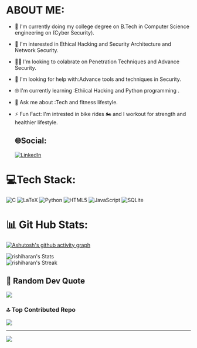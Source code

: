 # ABOUT ME:


- 🌱 I'm currently doing my college degree on B.Tech in Computer Science engineering on (Cyber Security).
- 🔭 I'm interested in Ethical Hacking and Security Architecture and Network Security.
- 🫵🏼 I'm looking to colabrate on Penetration Techniques and Advance Security.  
- 🤔 I'm looking for help with:Advance tools and techniques in Security.
- 🤓 I'm  currently learning :Ethiical Hacking and Python programming .
- 💬 Ask me about :Tech and fitness lifestyle.
- ⚡️ Fun Fact: I'm intrested in bike rides 🏍 and I workout for strength and healthier lifestyle.

  ## 🌐Social:
  [![LinkedIn](https://img.shields.io/badge/LinkedIn-%230077B5.svg?logo=linkedin&logoColor=white)]()

# 💻Tech Stack:
![C](https://img.shields.io/badge/c-%2300599C.svg?style=flat&logo=c&logoColor=white) ![LaTeX](https://img.shields.io/badge/latex-%23008080.svg?style=flat&logo=latex&logoColor=white) ![Python](https://img.shields.io/badge/python-3670A0?style=flat&logo=python&logoColor=ffdd54) ![HTML5](https://img.shields.io/badge/html5-%23E34F26.svg?style=flat&logo=html5&logoColor=white) ![JavaScript](https://img.shields.io/badge/javascript-%23323330.svg?style=flat&logo=javascript&logoColor=%23F7DF1E) ![SQLite](https://img.shields.io/badge/sqlite-%2307405e.svg?style=flat&logo=sqlite&logoColor=white)


# 📊 Git Hub Stats:
[![Ashutosh's github activity graph](https://github-readme-activity-graph.vercel.app/graph?username=RISHIHARAN&bg_color=000000&color=fafafa&line=05f082&point=f3eded&area=true&hide_border=true)](https://github.com/ashutosh00710/github-readme-activity-graph)


![rishiharan's Stats](https://github-readme-stats.vercel.app/api?username=rishiharan&theme=vue-dark&show_icons=true&hide_border=true&count_private=true)
<br>![rishiharan's Streak](https://github-readme-streak-stats.herokuapp.com/?user=rishiharan&theme=vue-dark&hide_border=true)

## 📜 Random Dev Quote 
![](https://quotes-github-readme.vercel.app/api?type=vetical&theme=radical)


### 🔝 Top Contributed Repo
![](https://github-contributor-stats.vercel.app/api?username=rishiharan&limit=5&theme=date_night&combine_all_yearly_contributions=true)

---

[![](https://visitcount.itsvg.in/api?id=rishiharan&icon=2&color=5)](https://visitcount.itsvg.in)


